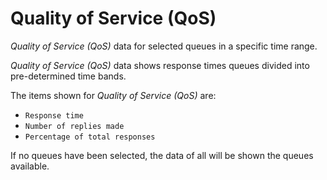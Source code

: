 # Quality of Service (QoS)
  
*Quality of Service (QoS)* data for selected queues
 in a specific time range.
  
*Quality of Service (QoS)* data shows response times
queues divided into pre-determined time bands.

The items shown for *Quality of Service (QoS)* are:
 
- `Response time`
- `Number of replies made`
- `Percentage of total responses`

If no queues have been selected, the data of all will be shown
the queues available.
